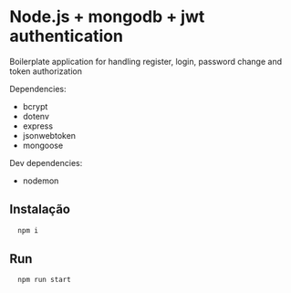 
# Node.js + mongodb + jwt authentication

Boilerplate application for handling register, login, password change and token authorization

Dependencies:
- bcrypt
- dotenv
- express
- jsonwebtoken
- mongoose

Dev dependencies:
- nodemon



## Instalação

```bash
  npm i
```


## Run

```bash
  npm run start
```
